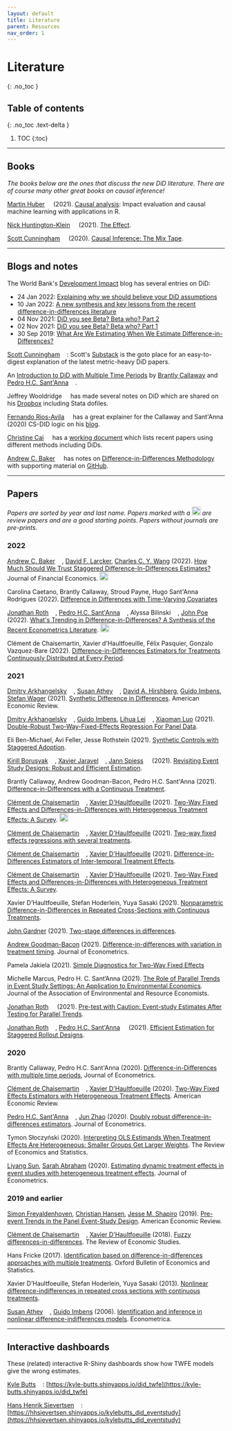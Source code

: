 ```yaml
---
layout: default
title: Literature
parent: Resources
nav_order: 1
---
```


# Literature
{: .no_toc }



## Table of contents
{: .no_toc .text-delta }

1. TOC
{:toc}

---

## Books

*The books below are the ones that discuss the new DiD literature. There are of course many other great books on causal inference!*

[Martin Huber](https://www.unifr.ch/appecon/en/chair/team/prof/) [<img width="12px" src="https://cdn.jsdelivr.net/npm/simple-icons@v5/icons/twitter.svg" />](https://twitter.com/CausalHuber) (2021). [Causal analysis](https://drive.switch.ch/index.php/s/tNhKQmkGB48bjfz): Impact evaluation and causal machine learning with applications in R.

[Nick Huntington-Klein](https://nickchk.com/) [<img width="12px" src="https://cdn.jsdelivr.net/npm/simple-icons@v5/icons/twitter.svg" />](https://twitter.com/nickchk) (2021). [The Effect](https://theeffectbook.net/).

[Scott Cunningham](https://www.scunning.com/) [<img width="12px" src="https://cdn.jsdelivr.net/npm/simple-icons@v5/icons/twitter.svg" />](https://twitter.com/causalinf) (2020). [Causal Inference: The Mix Tape](https://mixtape.scunning.com/).



---

## Blogs and notes

The World Bank's [Development Impact](https://blogs.worldbank.org/impactevaluations) blog has several entries on DiD:
*   24 Jan 2022: [Explaining why we should believe your DiD assumptions](https://blogs.worldbank.org/impactevaluations/explaining-why-we-should-believe-your-did-assumptions)
*   10 Jan 2022: [A new synthesis and key lessons from the recent difference-in-differences literature](https://blogs.worldbank.org/impactevaluations/new-synthesis-and-key-lessons-recent-difference-differences-literature)
*   04 Nov 2021: [DiD you see Beta? Beta who? Part 2](https://blogs.worldbank.org/impactevaluations/did-you-see-beta-beta-who-part-2)
*   02 Nov 2021: [DiD you see Beta? Beta who? Part 1](https://blogs.worldbank.org/impactevaluations/did-you-see-beta-beta-who-part-1)
*   30 Sep 2019: [What Are We Estimating When We Estimate Difference-in-Differences?](https://blogs.worldbank.org/impactevaluations/what-are-we-estimating-when-we-estimate-difference-differences) 

[Scott Cunningham](https://www.scunning.com/) [<img width="12px" src="https://cdn.jsdelivr.net/npm/simple-icons@v5/icons/twitter.svg" />](https://twitter.com/causalinf): Scott's [Substack](https://causalinf.substack.com/) is the goto place for an easy-to-digest explanation of the latest metric-heavy DiD papers.

An [Introduction to DiD with Multiple Time Periods](https://cran.r-project.org/web/packages/did/vignettes/multi-period-did.html) by [Brantly Callaway](https://bcallaway11.github.io/) and [Pedro H.C. Sant'Anna](https://pedrohcgs.github.io/) [<img width="12px" src="https://cdn.jsdelivr.net/npm/simple-icons@v5/icons/twitter.svg" />](https://twitter.com/pedrohcgs).

Jeffrey Wooldridge [<img width="12px" src="https://cdn.jsdelivr.net/npm/simple-icons@v5/icons/twitter.svg" />](https://twitter.com/jmwooldridge) has made several notes on DiD which are shared on his [Dropbox](https://www.dropbox.com/sh/zj91darudf2fica/AADj_jaf5ZuS1muobgsnxS6Za?dl=0) including Stata dofiles.

[Fernando Rios-Avila](https://friosavila.github.io/playingwithstata/index.html) [<img width="12px" src="https://cdn.jsdelivr.net/npm/simple-icons@v5/icons/twitter.svg" />](https://twitter.com/friosavila) has a great explainer for the Callaway and Sant'Anna (2020) CS-DID logic on his [blog](https://friosavila.github.io/playingwithstata/main_csdid.html).

[Christine Cai](https://christinecai.github.io/) [<img width="12px" src="https://cdn.jsdelivr.net/npm/simple-icons@v5/icons/twitter.svg" />](https://twitter.com/Christine_Cai27) has a [working document](https://christinecai.github.io/PublicGoods/applied_micro_methods.pdf) which lists recent papers using different methods including DiDs.

[Andrew C. Baker](https://andrewcbaker.netlify.app/) [<img width="12px" src="https://cdn.jsdelivr.net/npm/simple-icons@v5/icons/twitter.svg" />](https://twitter.com/Andrew___Baker) has notes on [Difference-in-Differences Methodology](https://andrewcbaker.netlify.app/2019/09/25/difference-in-differences-methodology/) with supporting material on [GitHub](https://github.com/andrewchbaker).


---

## Papers


*Papers are sorted by year and last name. Papers marked with a <img width="20px" src="https://img.icons8.com/color/48/000000/sun--v1.png"/> are review papers and are a good starting points. Papers without journals are pre-prints.* 



### 2022

[Andrew C. Baker](https://andrewcbaker.netlify.app/) [<img width="12px" src="https://cdn.jsdelivr.net/npm/simple-icons@v5/icons/twitter.svg" />](https://twitter.com/Andrew___Baker), [David F. Larcker](https://www.gsb.stanford.edu/faculty-research/faculty/david-f-larcker), [Charles C. Y. Wang](https://www.hbs.edu/faculty/Pages/profile.aspx?facId=651677) (2022). [How Much Should We Trust Staggered Difference-In-Differences Estimates?](https://papers.ssrn.com/sol3/papers.cfm?abstract_id=3794018) Journal of Financial Economics. <img width="20px" src="https://img.icons8.com/color/48/000000/sun--v1.png"/>

Carolina Caetano, Brantly Callaway, Stroud Payne, Hugo Sant'Anna Rodrigues (2022). [Difference in Differences with Time-Varying Covariates](https://arxiv.org/abs/2202.02903)

[Jonathan Roth](https://jonathandroth.github.io/) [<img width="12px" src="https://cdn.jsdelivr.net/npm/simple-icons@v5/icons/twitter.svg" />](https://twitter.com/jondr44), [Pedro H.C. Sant'Anna](https://pedrohcgs.github.io/) [<img width="12px" src="https://cdn.jsdelivr.net/npm/simple-icons@v5/icons/twitter.svg" />](https://twitter.com/pedrohcgs), Alyssa Bilinski [<img width="12px" src="https://cdn.jsdelivr.net/npm/simple-icons@v5/icons/twitter.svg" />](https://twitter.com/ambilinski), [John Poe](http://www.johndavidpoe.com/) [<img width="12px" src="https://cdn.jsdelivr.net/npm/simple-icons@v5/icons/twitter.svg" />](https://twitter.com/DavidPoe223) (2022). [What's Trending in Difference-in-Differences? A Synthesis of the Recent Econometrics Literature](https://psantanna.com/files/RSBP_DiD_Review.pdf). <img width="20px" src="https://img.icons8.com/color/48/000000/sun--v1.png"/>

Clément de Chaisemartin, Xavier d'Haultfoeuille, Félix Pasquier, Gonzalo Vazquez-Bare (2022). [Difference-in-Differences Estimators for Treatments Continuously Distributed at Every Period](https://papers.ssrn.com/sol3/papers.cfm?abstract_id=4011782).

 
### 2021

[Dmitry Arkhangelsky](https://sites.google.com/view/dmitry-arkhangelsky/home) [<img width="12px" src="https://cdn.jsdelivr.net/npm/simple-icons@v5/icons/twitter.svg" />](https://twitter.com/ArkhangelskyD), [Susan Athey](https://athey.people.stanford.edu/) [<img width="12px" src="https://cdn.jsdelivr.net/npm/simple-icons@v5/icons/twitter.svg" />](https://twitter.com/Susan_Athey), [David A. Hirshberg](https://davidahirshberg.bitbucket.io/), [Guido Imbens](https://www.gsb.stanford.edu/faculty-research/faculty/guido-w-imbens), [Stefan Wager](https://web.stanford.edu/~swager/) (2021). [Synthetic Difference in Differences](https://www.aeaweb.org/articles?id=10.1257/aer.20190159). American Economic Review.

[Dmitry Arkhangelsky](https://sites.google.com/view/dmitry-arkhangelsky/home) [<img width="12px" src="https://cdn.jsdelivr.net/npm/simple-icons@v5/icons/twitter.svg" />](https://twitter.com/ArkhangelskyD), [Guido Imbens](https://www.gsb.stanford.edu/faculty-research/faculty/guido-w-imbens), [Lihua Lei](https://lihualei71.github.io/) [<img width="12px" src="https://cdn.jsdelivr.net/npm/simple-icons@v5/icons/twitter.svg" />](https://twitter.com/lihua_lei_stat), [Xiaoman Luo](https://xiaomanluo.github.io/) (2021). [Double-Robust Two-Way-Fixed-Effects Regression For Panel Data](https://arxiv.org/abs/2107.13737).

Eli Ben-Michael, Avi Feller, Jesse Rothstein (2021). [Synthetic Controls with Staggered Adoption](https://arxiv.org/abs/1912.03290).

[Kirill Borusyak](https://sites.google.com/view/borusyak/home) [<img width="12px" src="https://cdn.jsdelivr.net/npm/simple-icons@v5/icons/twitter.svg" />](https://twitter.com/borusyak), [Xavier Jaravel](https://www.lse.ac.uk/economics/people/faculty/xavier-jaravel) [<img width="12px" src="https://cdn.jsdelivr.net/npm/simple-icons@v5/icons/twitter.svg" />](https://twitter.com/XJaravel), [Jann Spiess](https://www.gsb.stanford.edu/faculty-research/faculty/jann-spiess) [<img width="12px" src="https://cdn.jsdelivr.net/npm/simple-icons@v5/icons/twitter.svg" />](https://twitter.com/jannspiess) (2021). [Revisiting Event Study Designs: Robust and Efficient Estimation](https://www.google.com/url?q=https%3A%2F%2Fwww.dropbox.com%2Fs%2Fy92mmyndlbkufo1%2FDraft_RobustAndEfficient.pdf%3Fraw%3D1&sa=D&sntz=1&usg=AFQjCNGGDRt4xPz3hCXhTWxchHJWh-1m_Q).

Brantly Callaway, Andrew Goodman-Bacon, Pedro H.C. Sant'Anna (2021). [Difference-in-Differences with a Continuous Treatment](https://arxiv.org/pdf/2107.02637.pdf).

[Clément de Chaisemartin](https://sites.google.com/site/clementdechaisemartin/) [<img width="12px" src="https://cdn.jsdelivr.net/npm/simple-icons@v5/icons/twitter.svg" />](https://twitter.com/CdeChaisemartin), [Xavier D'Haultfoeuille](https://faculty.crest.fr/xdhaultfoeuille/) (2021). [Two-Way Fixed Effects and Differences-in-Differences with Heterogeneous Treatment Effects: A Survey](https://papers.ssrn.com/sol3/papers.cfm?abstract_id=3980758). <img width="20px" src="https://img.icons8.com/color/48/000000/sun--v1.png"/>

[Clément de Chaisemartin](https://sites.google.com/site/clementdechaisemartin/) [<img width="12px" src="https://cdn.jsdelivr.net/npm/simple-icons@v5/icons/twitter.svg" />](https://twitter.com/CdeChaisemartin), [Xavier D'Haultfoeuille](https://faculty.crest.fr/xdhaultfoeuille/) (2021). [Two-way fixed effects regressions with several treatments](https://papers.ssrn.com/sol3/papers.cfm?abstract_id=3751060).

[Clément de Chaisemartin](https://sites.google.com/site/clementdechaisemartin/) [<img width="12px" src="https://cdn.jsdelivr.net/npm/simple-icons@v5/icons/twitter.svg" />](https://twitter.com/CdeChaisemartin), [Xavier D'Haultfoeuille](https://faculty.crest.fr/xdhaultfoeuille/) (2021). [Difference-in-Differences Estimators of Inter-temporal Treatment Effects](https://arxiv.org/abs/2007.04267).

[Clément de Chaisemartin](https://sites.google.com/site/clementdechaisemartin/) [<img width="12px" src="https://cdn.jsdelivr.net/npm/simple-icons@v5/icons/twitter.svg" />](https://twitter.com/CdeChaisemartin), [Xavier D'Haultfoeuille](https://faculty.crest.fr/xdhaultfoeuille/) (2021). [Two-Way Fixed Effects and Differences-in-Differences with Heterogeneous Treatment Effects: A Survey](https://papers.ssrn.com/sol3/papers.cfm?abstract_id=3980758).

Xavier D’Haultfoeuille, Stefan Hoderlein, Yuya Sasaki (2021). [Nonparametric Difference-in-Differences in Repeated Cross-Sections with Continuous Treatments](https://arxiv.org/abs/2104.14458).

[John Gardner](https://jrgcmu.github.io/) (2021). [Two-stage differences in differences](https://jrgcmu.github.io/2sdd_current.pdf).

[Andrew Goodman-Bacon](http://goodman-bacon.com/) (2021). [Difference-in-differences with variation in treatment timing](https://www.sciencedirect.com/science/article/abs/pii/S0304407621001445). Journal of Econometrics.

Pamela Jakiela (2021). [Simple Diagnostics for Two-Way Fixed Effects](https://arxiv.org/abs/2103.13229)

Michelle Marcus, Pedro H. C. Sant’Anna (2021). [The Role of Parallel Trends in Event Study Settings: An Application to Environmental Economics](https://www.journals.uchicago.edu/doi/10.1086/711509). Journal of the Association of Environmental and Resource Economists.

[Jonathan Roth](https://jonathandroth.github.io/) [<img width="12px" src="https://cdn.jsdelivr.net/npm/simple-icons@v5/icons/twitter.svg" />](https://twitter.com/jondr44) (2021). [Pre-test with Caution: Event-study Estimates After Testing for Parallel Trends](https://jonathandroth.github.io/assets/files/roth_pretrends_testing.pdf).

[Jonathan Roth](https://jonathandroth.github.io/) [<img width="12px" src="https://cdn.jsdelivr.net/npm/simple-icons@v5/icons/twitter.svg" />](https://twitter.com/jondr44), [Pedro H.C. Sant'Anna](https://pedrohcgs.github.io/) [<img width="12px" src="https://cdn.jsdelivr.net/npm/simple-icons@v5/icons/twitter.svg" />](https://twitter.com/pedrohcgs) (2021). [Efficient Estimation for Staggered Rollout Designs](https://arxiv.org/pdf/2102.01291.pdf).


### 2020

Brantly Callaway, Pedro H.C. Sant'Anna (2020). [Difference-in-Differences with multiple time periods](https://www.sciencedirect.com/science/article/abs/pii/S0304407620303948), Journal of Econometrics.


[Clément de Chaisemartin](https://sites.google.com/site/clementdechaisemartin/) [<img width="12px" src="https://cdn.jsdelivr.net/npm/simple-icons@v5/icons/twitter.svg" />](https://twitter.com/CdeChaisemartin), [Xavier D'Haultfoeuille](https://faculty.crest.fr/xdhaultfoeuille/) (2020). [Two-Way Fixed Effects Estimators with Heterogeneous Treatment Effects](https://www.aeaweb.org/articles?id=10.1257/aer.20181169). American Economic Review.

[Pedro H.C. Sant'Anna](https://pedrohcgs.github.io/) [<img width="12px" src="https://cdn.jsdelivr.net/npm/simple-icons@v5/icons/twitter.svg" />](https://twitter.com/pedrohcgs), [Jun Zhao](https://www.junbeanzhao.com/) (2020). [Doubly robust difference-in-differences estimators](https://www.sciencedirect.com/science/article/abs/pii/S0304407620301901). Journal of Econometrics.

Tymon Słoczyński (2020). [Interpreting OLS Estimands When Treatment Effects Are Heterogeneous: Smaller Groups Get Larger Weights](https://direct.mit.edu/rest/article-abstract/doi/10.1162/rest_a_00953/97692/Interpreting-OLS-Estimands-When-Treatment-Effects). The Review of Economics and Statistics.

[Liyang Sun](http://economics.mit.edu/grad/lsun20), [Sarah Abraham](https://www.cornerstone.com/Staff/Sarah-Abraham#) (2020). [Estimating dynamic treatment effects in event studies with heterogeneous treatment effects](https://www.sciencedirect.com/science/article/abs/pii/S030440762030378X). Journal of Econometrics.

### 2019 and earlier

[Simon Freyaldenhoven](https://simonfreyaldenhoven.github.io/), [Christian Hansen](https://www.chicagobooth.edu/faculty/directory/h/christian-b-hansen), [Jesse M. Shapiro](https://www.brown.edu/Research/Shapiro/) (2019). [Pre-event Trends in the Panel Event-Study Design](https://www.aeaweb.org/articles?id=10.1257/aer.20180609). American Economic Review.

[Clément de Chaisemartin](https://sites.google.com/site/clementdechaisemartin/) [<img width="12px" src="https://cdn.jsdelivr.net/npm/simple-icons@v5/icons/twitter.svg" />](https://twitter.com/CdeChaisemartin), [Xavier D'Haultfoeuille](https://faculty.crest.fr/xdhaultfoeuille/) (2018). [Fuzzy differences-in-differences](https://academic.oup.com/restud/article-abstract/85/2/999/4096388). The Review of Economic Studies.

Hans Fricke (2017). [Identification based on difference-in-differences approaches with multiple treatments](https://onlinelibrary.wiley.com/doi/abs/10.1111/obes.12178). Oxford Bulletin of Economics and Statistics.

Xavier D’Haultfoeuille, Stefan Hoderlein, Yuya Sasaki (2013). [Nonlinear difference-indifferences in repeated cross sections with continuous treatments](https://www.econstor.eu/bitstream/10419/97404/1/766176037.pdf).

[Susan Athey](https://athey.people.stanford.edu/) [<img width="12px" src="https://cdn.jsdelivr.net/npm/simple-icons@v5/icons/twitter.svg" />](https://twitter.com/Susan_Athey), [Guido Imbens](https://www.gsb.stanford.edu/faculty-research/faculty/guido-w-imbens) (2006). [Identification and inference in nonlinear difference-indifferences models](https://onlinelibrary.wiley.com/doi/abs/10.1111/j.1468-0262.2006.00668.x). Econometrica.


---

## Interactive dashboards

These (related) interactive R-Shiny dashboards show how TWFE models give the wrong estimates.

[Kyle Butts](https://kylebutts.com/) [<img width="12px" src="https://cdn.jsdelivr.net/npm/simple-icons@v5/icons/twitter.svg" />](https://twitter.com/kylefbutts): [https://kyle-butts.shinyapps.io/did_twfe](https://kyle-butts.shinyapps.io/did_twfe)

[Hans Henrik Sievertsen](https://hhsievertsen.github.io/) [<img width="12px" src="https://cdn.jsdelivr.net/npm/simple-icons@v5/icons/twitter.svg" />](https://twitter.com/hhsievertsen): [https://hhsievertsen.shinyapps.io/kylebutts_did_eventstudy](https://hhsievertsen.shinyapps.io/kylebutts_did_eventstudy)
